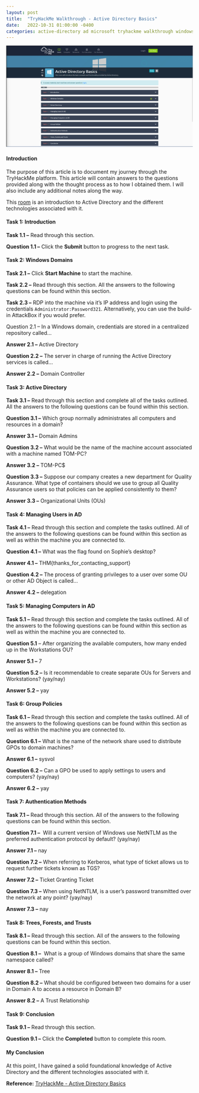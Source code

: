 ```yaml
---
layout: post
title:  "TryHackMe Walkthrough - Active Directory Basics"
date:   2022-10-31 01:00:00 -0400
categories: active-directory ad microsoft tryhackme walkthrough windows
---
```

![](\content\2022-10-31-tryhackme-walkthrough-active-directory-basics\2022-10-31-tryhackme-walkthrough-active-directory-basics.png)

#### **Introduction**

The purpose of this article is to document my journey through the TryHackMe platform. This article will contain answers to the questions provided along with the thought process as to how I obtained them. I will also include any additional notes along the way.

This [room](https://tryhackme.com/room/winadbasics) is an introduction to Active Directory and the different technologies associated with it.

#### **Task 1: Introduction**

**Task 1.1 –** Read through this section.

**Question 1.1 –** Click the **Submit** button to progress to the next task.

#### **Task 2: Windows Domains**

**Task 2.1 –** Click **Start Machine** to start the machine.

**Task 2.2 –** Read through this section. All the answers to the following questions can be found within this section.

**Task 2.3 –** RDP into the machine via it’s IP address and login using the credentials `Administrator:Password321`. Alternatively, you can use the build-in AttackBox if you would prefer.

Question 2.1 – In a Windows domain, credentials are stored in a centralized repository called…

**Answer 2.1 –** Active Directory

**Question 2.2 –** The server in charge of running the Active Directory services is called…

**Answer 2.2 –** Domain Controller

#### **Task 3: Active Directory**

**Task 3.1 –** Read through this section and complete all of the tasks outlined. All the answers to the following questions can be found within this section.

**Question 3.1 –** Which group normally administrates all computers and resources in a domain?

**Answer 3.1 –** Domain Admins

**Question 3.2 –** What would be the name of the machine account associated with a machine named TOM-PC?

**Answer 3.2 –** TOM-PC$

**Question 3.3 –** Suppose our company creates a new department for Quality Assurance. What type of containers should we use to group all Quality Assurance users so that policies can be applied consistently to them?

**Answer 3.3 –** Organizational Units (OUs)

#### **Task 4: Managing Users in AD**

**Task 4.1 –** Read through this section and complete the tasks outlined. All of the answers to the following questions can be found within this section as well as within the machine you are connected to.

**Question 4.1 –** What was the flag found on Sophie’s desktop?

**Answer 4.1 –** THM{thanks\_for\_contacting\_support}

**Question 4.2 –** The process of granting privileges to a user over some OU or other AD Object is called…

**Answer 4.2 –** delegation

#### **Task 5: Managing Computers in AD**

**Task 5.1 –** Read through this section and complete the tasks outlined. All of the answers to the following questions can be found within this section as well as within the machine you are connected to.

**Question 5.1** – After organizing the available computers, how many ended up in the Workstations OU?

**Answer 5.1 –** 7

**Question 5.2 –** Is it recommendable to create separate OUs for Servers and Workstations? (yay/nay)

**Answer 5.2 –** yay

#### **Task 6: Group Policies**

**Task 6.1 –** Read through this section and complete the tasks outlined. All of the answers to the following questions can be found within this section as well as within the machine you are connected to.

**Question 6.1 –** What is the name of the network share used to distribute GPOs to domain machines?

**Answer 6.1 –** sysvol

**Question 6.2 –** Can a GPO be used to apply settings to users and computers? (yay/nay)

**Answer 6.2 –** yay

#### **Task 7: Authentication Methods**

**Task 7.1 –** Read through this section. All of the answers to the following questions can be found within this section.

**Question 7.1 –**  Will a current version of Windows use NetNTLM as the preferred authentication protocol by default? (yay/nay)

**Answer 7.1 –** nay

**Question 7.2 –** When referring to Kerberos, what type of ticket allows us to request further tickets known as TGS?

**Answer 7.2 –** Ticket Granting Ticket

**Question 7.3 –** When using NetNTLM, is a user’s password transmitted over the network at any point? (yay/nay)

**Answer 7.3 –** nay

#### **Task 8: Trees, Forests, and Trusts**

**Task 8.1 –** Read through this section. All of the answers to the following questions can be found within this section.

**Question 8.1 –**  What is a group of Windows domains that share the same namespace called?

**Answer 8.1 –** Tree

**Question 8.2 –** What should be configured between two domains for a user in Domain A to access a resource in Domain B?

**Answer 8.2 –** A Trust Relationship

#### **Task 9: Conclusion**

**Task 9.1 –** Read through this section.

**Question 9.1 –** Click the **Completed** button to complete this room.

#### **My Conclusion**

At this point, I have gained a solid foundational knowledge of Active Directory and the different technologies associated with it.

**Reference:** [TryHackMe - Active Directory Basics](https://tryhackme.com/room/winadbasics)